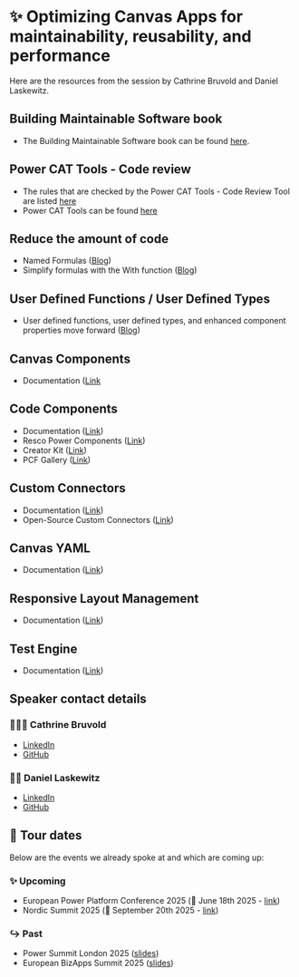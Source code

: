 # ✨ Optimizing Canvas Apps for maintainability, reusability, and performance

Here are the resources from the session by Cathrine Bruvold and Daniel Laskewitz.

## Building Maintainable Software book

- The Building Maintainable Software book can be found [here](https://www.softwareimprovementgroup.com/wp-content/uploads/Building_Maintainable_Software_SIG_Java.compressed.pdf).

## Power CAT Tools - Code review

- The rules that are checked by the Power CAT Tools - Code Review Tool are listed [here](./rules/README.md)
- Power CAT Tools can be found [here](https://aka.ms/powercattools)

## Reduce the amount of code

- Named Formulas ([Blog](https://www.microsoft.com/power-platform/blog/power-apps/power-fx-introducing-named-formulas))
- Simplify formulas with the With function ([Blog](https://www.microsoft.com/power-platform/blog/power-apps/simplify-formulas-with-the-with-function/))

## User Defined Functions / User Defined Types

- User defined functions, user defined types, and enhanced component properties move forward ([Blog](https://www.microsoft.com/en-us/power-platform/blog/power-apps/user-defined-functions-user-defined-types-and-enhanced-component-properties-move-forward/))

## Canvas Components

- Documentation ([Link](https://learn.microsoft.com/power-apps/maker/canvas-apps/create-component)

## Code Components

- Documentation ([Link](https://learn.microsoft.com/power-apps/developer/component-framework/overview))
- Resco Power Components ([Link](https://www.resco.net/power-components/))
- Creator Kit ([Link](https://learn.microsoft.com/power-platform/guidance/creator-kit/overview))
- PCF Gallery ([Link](https://pcf.gallery/))

## Custom Connectors

- Documentation ([Link](https://learn.microsoft.com/connectors/custom-connectors/))
- Open-Source Custom Connectors ([Link](https://github.com/microsoft/powerplatformconnectors))

## Canvas YAML

- Documentation ([Link](https://learn.microsoft.com/power-apps/maker/canvas-apps/code-view))

## Responsive Layout Management

- Documentation ([Link](https://learn.microsoft.com/power-apps/maker/canvas-apps/create-responsive-layout))

## Test Engine

- Documentation ([Link](https://microsoft.github.io/PowerApps-TestEngine/))

## Speaker contact details

### 🦸🏻‍♀️ Cathrine Bruvold

- [LinkedIn](https://www.linkedin.com/in/bruvold/)
- [GitHub](https://github.com/cathrinebruvold)

### 👴🏻 Daniel Laskewitz

- [LinkedIn](https://www.linkedin.com/in/laskewitz)
- [GitHub](https://github.com/Laskewitz)

## 📅 Tour dates

Below are the events we already spoke at and which are coming up:

### ✨ Upcoming

- European Power Platform Conference 2025 (📅 June 18th 2025 - [link](https://www.sharepointeurope.com/european-power-platform-conference/))
- Nordic Summit 2025 (📅 September 20th 2025 - [link](https://nordicsummit.info/))

### ↪️ Past

- Power Summit London 2025 ([slides](./presentations/20250524%20-%20Power%20Summit.pdf))
- European BizApps Summit 2025 ([slides](./presentations/20250528%20-%20European%20BizApps%20Summit.pdf))
